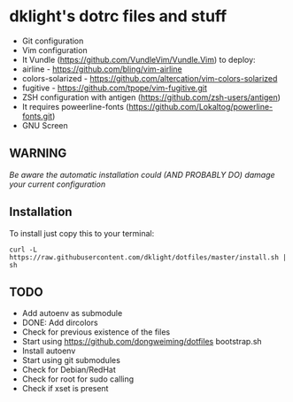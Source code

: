 dklight's dotrc files and stuff
===============================

 * Git configuration
 * Vim configuration
  * It Vundle (https://github.com/VundleVim/Vundle.Vim) to deploy:
   * airline - https://github.com/bling/vim-airline
   * colors-solarized - https://github.com/altercation/vim-colors-solarized
   * fugitive - https://github.com/tpope/vim-fugitive.git
 * ZSH configuration with antigen (https://github.com/zsh-users/antigen)
  * It requires poweerline-fonts (https://github.com/Lokaltog/powerline-fonts.git)
 * GNU Screen

WARNING
-------
*Be aware the automatic installation could (AND PROBABLY DO) damage your current configuration*

Installation
------------

To install just copy this to your terminal:

    curl -L https://raw.githubusercontent.com/dklight/dotfiles/master/install.sh | sh

TODO
----
 * Add autoenv as submodule
 * DONE: Add dircolors
 * Check for previous existence of the files
 * Start using https://github.com/dongweiming/dotfiles bootstrap.sh
 * Install autoenv
 * Start using git submodules
 * Check for Debian/RedHat
 * Check for root for sudo calling
 * Check if xset is present
